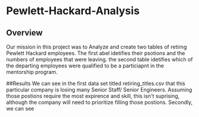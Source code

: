 # Pewlett-Hackard-Analysis
## Overview
Our mission in this project was to Analyze and create two tables of retirng Pewlett Hackard employees. The first abel idetifies their psotions and the numbers of employees that were leaving. the second table idetifies which of the departing employees were qualified to be a particiapnt in the mentorship program.  

##Results
We can see in the first data set titled retiring_titles.csv that this particular company is losing many Senior Staff/ Senior Engineers. Assuming those postions require the most expirence and skill, this isn't suprising, although the company will need to prioritize filling those postions. Secondly, we can see 
